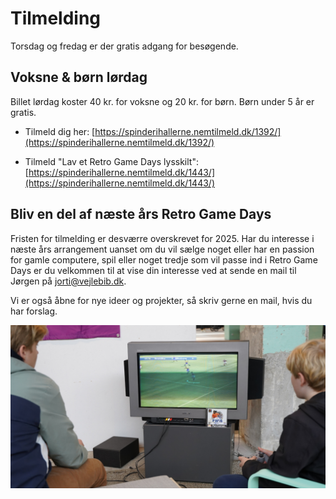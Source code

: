 <!-- BEGIN ARISE ------------------------------
Title:: "Tilmelding Retro Game Days 2025 16.-18.okt"

Author:: "Fablab Spinderihallerne, Vejle Museerne og Vejle Bibliotekerne"
Description:: "Tilmelding til Retro Game Days 2025: besøgende, butikker og hvis du vil være med. Torsdag-fredag: gratis. Lørdag 20kr for børn og 40kr for voksne"
Language:: "da"
Thumbnail:: "figur-150x150.png"
Published Date:: "2025-06-17"
Modified Date:: "2025-05-10"

toc:: "false"
process_markdown:: "true"
content_header:: "false"
---- END ARISE \\ DO NOT MODIFY THIS LINE ---->

# Tilmelding
Torsdag og fredag er der gratis adgang for besøgende.

## Voksne & børn lørdag
Billet lørdag koster 40 kr. for voksne og 20 kr. for børn. Børn under 5 år er gratis.

* Tilmeld dig her: [https://spinderihallerne.nemtilmeld.dk/1392/](https://spinderihallerne.nemtilmeld.dk/1392/)

* Tilmeld "Lav et Retro Game Days lysskilt": [https://spinderihallerne.nemtilmeld.dk/1443/](https://spinderihallerne.nemtilmeld.dk/1443/)

## Bliv en del af næste års Retro Game Days
Fristen for tilmelding er desværre overskrevet for 2025. Har du interesse i næste års arrangement uanset om du vil sælge noget eller har en passion for gamle computere, spil eller noget tredje som vil passe ind i Retro Game Days er du velkommen til at vise din interesse ved at sende en mail til Jørgen på <jorti@vejlebib.dk>.

Vi er også åbne for nye ideer og projekter, så skriv gerne en mail, hvis du har forslag.

![To spiller FIFA på Playstation 1 med billedrørsfjernsyn](RGD-stemning-03.jpg)
